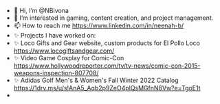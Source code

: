 - 👋 Hi, I’m @NBivona
- 👀 I’m interested in gaming, content creation, and project management.
- 📫 How to reach me https://www.linkedin.com/in/neenah-b/
- ✨ Projects I have worked on: 
- ✨ Loco Gifts and Gear website, custom products for El Pollo Loco https://www.locogiftsandgear.com/ 
- ✨ Video Game Cosplay for Comic-Con https://www.hollywoodreporter.com/tv/tv-news/comic-con-2015-weapons-inspection-807708/
- ✨ Adidas Golf Men's & Women's Fall Winter 2022 Catalog https://1drv.ms/u/s!AnA5_Aqb2p9ZeO4plQsMGfnN8Vw?e=TgoE1t
- 


